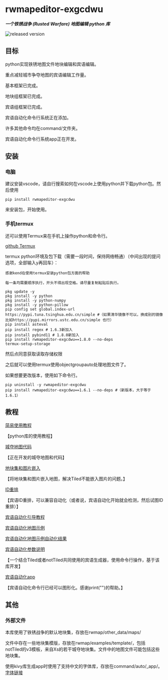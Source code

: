 # rwmapeditor-exgcdwu

___一个铁锈战争 (Rusted Warfare) 地图编辑 python 库___

![released version](https://img.shields.io/pypi/v/rwmapeditor-exgcdwu.svg)

## 目标

python实现铁锈地图文件地块编辑和宾语编辑。

重点减轻城市争夺地图的宾语编辑工作量。

基本框架已完成。

地块组框架已完成。

宾语组框架已完成。

宾语自动化命令行系统正在添加。

许多其他命令均在command/文件夹。

宾语自动化命令行系统app正在开发。

## 安装

### 电脑

建议安装vscode，请自行搜索如何在vscode上使用python并下载python包。然后使用

    pip install rwmapeditor-exgcdwu

来安装包，开始使用。

### 手机termux

还可以使用Termux来在手机上操作python和命令行。

[github Termux](https://github.com/termux/termux-app)

termux python环境及包下载（需要一段时间，保持网络畅通）（中间出现的提问选项，全部输入y再回车）：

`感谢kend在使用termux安装python包方面的帮助`

`每一条均需要顺序执行，开头不得出现空格。请尽量复制粘贴后执行。`

    pkg update -y
    pkg install -y python
    pkg install -y python-numpy
    pkg install -y python-pillow
    pip config set global.index-url https://pypi.tuna.tsinghua.edu.cn/simple #（如果清华镜像不可以，换成别的镜像比如https://pypi.mirrors.ustc.edu.cn/simple 也行）
    pip install asteval
    pip install regex # 1.6.3新加入
    pip install pybind11 # 1.8.0新加入
    pip install rwmapeditor-exgcdwu==1.8.0 --no-deps
    termux-setup-storage

然后点同意获取读取存储权限

之后就可以使用termux使用objectgroupauto处理地图文件了。

如果想要更改版本，使用如下命令行。

    pip uninstall -y rwmapeditor-exgcdwu
    pip install rwmapeditor-exgcdwu==1.6.1 --no-deps #（新版本，大于等于1.6.1）

## 教程

[简易使用教程](https://github.com/exgcdwu/Rusted-Warfare-map-editor-for-city-occupation-play-/blob/main/Tutorial.md)

【python库的使用教程】

[城夺地图代码](https://github.com/exgcdwu/Rusted-Warfare-map-editor-for-city-occupation-play-/blob/main/examples/)

【正在开发的城夺地图和代码】

[地块集和图片嵌入](https://github.com/exgcdwu/Rusted-Warfare-map-editor-for-city-occupation-play-/blob/main/command/tsindep/)

【将地块集和图片嵌入地图，解决Tiled不能嵌入图片的问题。】

[ID重排](https://github.com/exgcdwu/Rusted-Warfare-map-editor-for-city-occupation-play-/blob/main/command/idrearrange/)

【宾语ID重排，可以兼容自动化（或者说，宾语自动化开始就会检测，然后试图ID重排）】

[宾语自动化引导教程](https://github.com/exgcdwu/Rusted-Warfare-map-editor-for-city-occupation-play-/blob/main/command/auto/readme/auto_guide.md)

[宾语自动化地图示例](https://github.com/exgcdwu/Rusted-Warfare-map-editor-for-city-occupation-play-/blob/main/command/auto/example/auto_example.tmx)

[宾语自动化地图示例自动化结果](https://github.com/exgcdwu/Rusted-Warfare-map-editor-for-city-occupation-play-/blob/main/command/auto/example/auto_example_answer.tmx)

[宾语自动化参数说明](https://github.com/exgcdwu/Rusted-Warfare-map-editor-for-city-occupation-play-/blob/main/command/auto/readme/auto_tutorial.md)

【一个结合Tiled或者notTiled共同使用的宾语生成器，使用命令行操作，基于该库开发】

[宾语自动化app](https://github.com/Delta-Water/RustedWarfare-Development-Tools)

【宾语自动化命令行已经可以图形化。感谢print("")的帮助。】

## 其他

### 外部文件

本库使用了铁锈战争的默认地块集，存放在rwmap/other_data/maps/

文件中存在一些地块集模版，存放在rwmap/examples/template/，包括
notTiled的v3模板，来自Xs的若干城夺地块集。文件中的地图文件可能包括这些地块集。

使用kivy库生成app时使用了支持中文的字体库，存放在command/auto/_app/。[字体链接](https://www.fonts.net.cn/font-35156113491.html)
